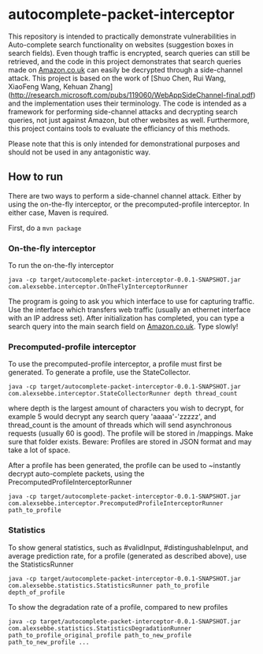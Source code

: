 # autocomplete-packet-interceptor
This repository is intended to practically demonstrate vulnerabilities in Auto-complete search functionality on websites (suggestion boxes in search fields).
Even though traffic is encrypted, search queries can still be retrieved, and the code in this project demonstrates that search queries made on [Amazon.co.uk](https://www.amazon.co.uk/) can easily be decrypted through a side-channel attack. 
This project is based on the work of [Shuo Chen, Rui Wang, XiaoFeng Wang, Kehuan Zhang] (http://research.microsoft.com/pubs/119060/WebAppSideChannel-final.pdf) and the implementation uses their terminology. The code is intended as a framework for performing side-channel attacks and decrypting search queries, not just against Amazon, but other websites as well. Furthermore, this project contains tools to evaluate the efficiancy of this methods.

Please note that this is only intended for demonstrational purposes and should not be used in any antagonistic way.


## How to run
There are two ways to perform a side-channel channel attack. Either by using the on-the-fly interceptor, or the precomputed-profile interceptor. In either case, Maven is required.

First, do a `mvn package`

### On-the-fly interceptor
To run the on-the-fly interceptor

`java -cp target/autocomplete-packet-interceptor-0.0.1-SNAPSHOT.jar com.alexsebbe.interceptor.OnTheFlyInterceptorRunner`

The program is going to ask you which interface to use for capturing traffic. Use the interface which transfers web traffic (usually an ethernet interface with an IP address set).
After initialization has completed, you can type a search query into the main search field on [Amazon.co.uk](https://www.amazon.co.uk/). Type slowly!

### Precomputed-profile interceptor
To use the precomputed-profile interceptor, a profile must first be generated. To generate a profile, use the StateCollector.

`java -cp target/autocomplete-packet-interceptor-0.0.1-SNAPSHOT.jar com.alexsebbe.interceptor.StateCollectorRunner depth thread_count`
 
where depth is the largest amount of characters you wish to decrypt, for example 5 would decrypt any search query 'aaaaa'-'zzzzz', and thread_count is the amount of threads which will send asynchronous requests (usually 60 is good). The profile will be stored in /mappings. Make sure that folder exists.
Beware: Profiles are stored in JSON format and may take a lot of space.  

After a profile has been generated, the profile can be used to ~instantly decrypt auto-complete packets, using the PrecomputedProfileInterceptorRunner

`java -cp target/autocomplete-packet-interceptor-0.0.1-SNAPSHOT.jar com.alexsebbe.interceptor.PrecomputedProfileInterceptorRunner path_to_profile`

### Statistics 
To show general statistics, such as #validInput, #distingushableInput, and average prediction rate, for a profile (generated as described above), use the StatisticsRunner

`java -cp target/autocomplete-packet-interceptor-0.0.1-SNAPSHOT.jar com.alexsebbe.statistics.StatisticsRunner path_to_profile depth_of_profile`

To show the degradation rate of a profile, compared to new profiles

`java -cp target/autocomplete-packet-interceptor-0.0.1-SNAPSHOT.jar com.alexsebbe.statistics.StatisticsDegradationRunner path_to_profile_original_profile path_to_new_profile path_to_new_profile ...`












